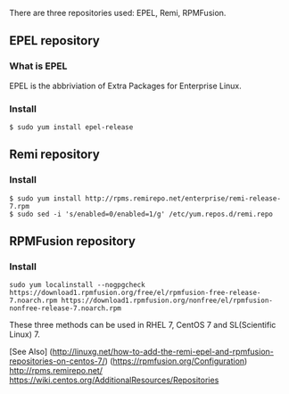There are three repositories used: EPEL, Remi, RPMFusion. 

## EPEL repository
### What is EPEL
EPEL is the abbriviation of Extra Packages for Enterprise Linux.
### Install
````
$ sudo yum install epel-release
````

## Remi repository
### Install
````
$ sudo yum install http://rpms.remirepo.net/enterprise/remi-release-7.rpm
$ sudo sed -i 's/enabled=0/enabled=1/g' /etc/yum.repos.d/remi.repo
````

## RPMFusion repository
### Install
````
sudo yum localinstall --nogpgcheck https://download1.rpmfusion.org/free/el/rpmfusion-free-release-7.noarch.rpm https://download1.rpmfusion.org/nonfree/el/rpmfusion-nonfree-release-7.noarch.rpm
````

These three methods can be used in RHEL 7, CentOS 7 and SL(Scientific Linux) 7.

[See Also]
(http://linuxg.net/how-to-add-the-remi-epel-and-rpmfusion-repositories-on-centos-7/)
(https://rpmfusion.org/Configuration)
http://rpms.remirepo.net/
https://wiki.centos.org/AdditionalResources/Repositories
